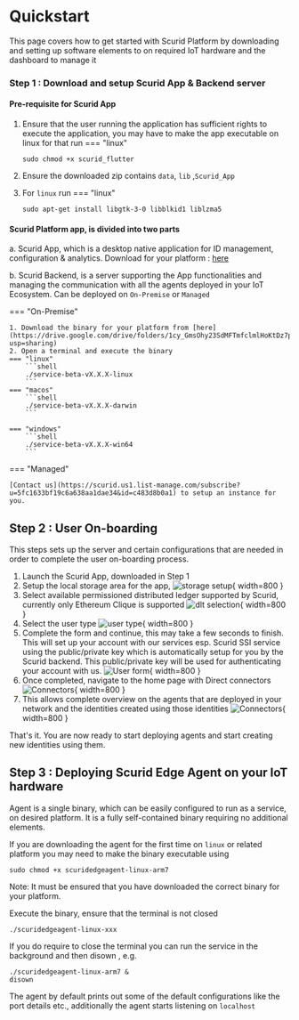 # Quickstart

This page covers how to get started with Scurid Platform by downloading and setting up software elements to on required IoT hardware and the dashboard to manage it 

### Step 1 : Download and setup Scurid App & Backend server

#### Pre-requisite for Scurid App
1. Ensure that the user running the application has sufficient rights to execute the application, you may have to make the app executable on linux for that run
=== "linux"
    
    ```shell
    sudo chmod +x scurid_flutter
    ```
   
2. Ensure the downloaded zip contains `data`, `lib` ,`Scurid_App` 
3. For `linux` run
=== "linux"
    
    ```shell
    sudo apt-get install libgtk-3-0 libblkid1 liblzma5
    ```

    
#### Scurid Platform app, is divided into two parts

a. Scurid App, which is a desktop native application for ID management, configuration & analytics. Download for your platform : [here](https://drive.google.com/drive/folders/1NognB5ughI3p_EdF26Bx851z9H8ErOVe?usp=sharing) 

b. Scurid Backend, is a server supporting the App functionalities and managing the communication with all the agents deployed in your IoT Ecosystem. Can be deployed on `On-Premise` or `Managed` 

=== "On-Premise"

    1. Download the binary for your platform from [here](https://drive.google.com/drive/folders/1cy_GmsOhy23SdMFTmfclmlHoKtDz7p_s?usp=sharing)
    2. Open a terminal and execute the binary
    === "linux"
        ```shell
        ./service-beta-vX.X.X-linux
        ``` 
    === "macos"
        ```shell
        ./service-beta-vX.X.X-darwin
        ```

    === "windows"
        ```shell
        ./service-beta-vX.X.X-win64
        ```

=== "Managed"

    [Contact us](https://scurid.us1.list-manage.com/subscribe?u=5fc1633bf19c6a638aa1dae34&id=c483d8b0a1) to setup an instance for you.


## Step 2 : User On-boarding
This steps sets up the server and certain configurations that are needed in order to complete the user on-boarding process.

1. Launch the Scurid App, downloaded in Step 1 
2. Setup the local storage area for the app, ![storage setup](https://storage.cloud.google.com/scurid/public/docs/images/storagesetup.png){ width=800 }
3. Select available permissioned distributed ledger supported by Scurid, currently only Ethereum Clique is supported ![dlt selection](https://storage.cloud.google.com/scurid/public/docs/images/dltselection.png){ width=800 }
4. Select the user type ![user type](https://storage.cloud.google.com/scurid/public/docs/images/usertypes.png){ width=800 }
5. Complete the form and continue, this may take a few seconds to finish. This will set up your account with our services esp. Scurid SSI service using the public/private key which is automatically setup for you by the Scurid backend. This public/private key will be used for authenticating your account with us. ![User form](https://storage.cloud.google.com/scurid/public/docs/images/userprofileform.png){ width=800 }
6. Once completed, navigate to the home page with Direct connectors ![Connectors](https://storage.cloud.google.com/scurid/public/docs/images/connectors.png){ width=800 }
7. This allows complete overview on the agents that are deployed in your network and the identities created using those identities ![Connectors](https://storage.cloud.google.com/scurid/public/docs/images/homepage.png){ width=800 }


That's it. You are now ready to start deploying agents and start creating new identities using them.


## Step 3 : Deploying Scurid Edge Agent on your IoT hardware

Agent is a single binary, which can be easily configured to run as a service, on desired platform. It is a fully self-contained binary requiring no additional elements.

If you are downloading the agent for the first time on `linux` or related platform you may need to make the binary executable using 

```shell
sudo chmod +x scuridedgeagent-linux-arm7 
```
Note: It must be ensured that you have downloaded the correct binary for your platform.

Execute the binary, ensure that the terminal is not closed

```shell
./scuridedgeagent-linux-xxx
```

If you do require to close the terminal you can run the service in the background and then disown , e.g.

```shell
./scuridedgeagent-linux-arm7 &
disown
```

The agent by default prints out some of the default configurations like the port details etc., additionally the agent starts listening on `localhost`
 